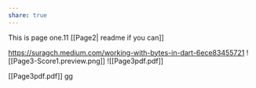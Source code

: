 ```yaml
---
share: true
---
```

This is page one.11
[[Page2| readme if you can]]

https://suragch.medium.com/working-with-bytes-in-dart-6ece83455721
![[Page3-Score1.preview.png]]
![[Page3pdf.pdf]]

[[Page3pdf.pdf]]
gg
[](Page3pdf.pdf)